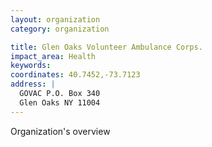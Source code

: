 ```yaml
---
layout: organization
category: organization

title: Glen Oaks Volunteer Ambulance Corps.
impact_area: Health
keywords: 
coordinates: 40.7452,-73.7123
address: |
  GOVAC P.O. Box 340
  Glen Oaks NY 11004
---
```

Organization's overview
